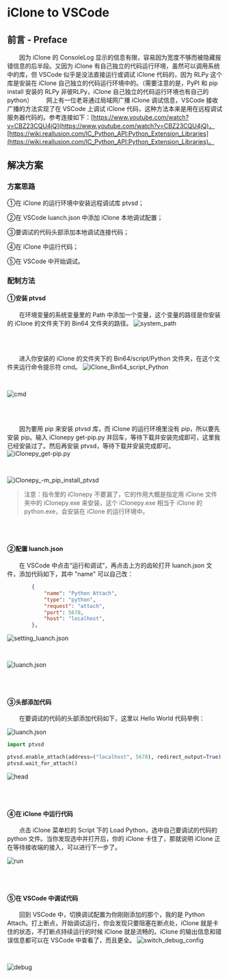 # iClone to VSCode
## 前言 - Preface
&emsp;&emsp;因为 iClone 的 ConsoleLog 显示的信息有限，容易因为宽度不够而被隐藏报错信息的后半段。又因为 iClone 有自己独立的代码运行环境，虽然可以调用系统中的库，但 VSCode 似乎是没法直接运行或调试 iClone 代码的，因为 RLPy 这个库是安装在 iClone 自己独立的代码运行环境中的。（需要注意的是，PyPI 和 pip install 安装的 RLPy 非彼RLPy，iClone 自己独立的代码运行环境也有自己的 python）
&emsp;&emsp;网上有一位老哥通过局域网广播 iClone 调试信息，VSCode 接收广播的方法实现了在 VSCode 上调试 iClone 代码，这种方法本来是用在远程调试服务器代码的。参考连接如下：[https://www.youtube.com/watch?v=CBZ23CQU4jQ](https://www.youtube.com/watch?v=CBZ23CQU4jQ)，[https://wiki.reallusion.com/IC_Python_API:Python_Extension_Libraries](https://wiki.reallusion.com/IC_Python_API:Python_Extension_Libraries)。

## 解决方案
### 方案思路
①在 iClone 的运行环境中安装远程调试库 ptvsd；

②在 VSCode luanch.json 中添加 iClone 本地调试配置；

③要调试的代码头部添加本地调试连接代码；

④在 iClone 中运行代码；

⑤在 VSCode 中开始调试。

### 配制方法
#### ①安装 ptvsd
&emsp;&emsp;在环境变量的系统变量里的 Path 中添加一个变量，这个变量的路径是你安装的 iClone 的文件夹下的 Bin64 文件夹的路径。
![system_path](../Images/system_path.png)

</br>
</br>

&emsp;&emsp;进入你安装的 iClone 的文件夹下的 Bin64/script/Python 文件夹，在这个文件夹运行命令提示符 cmd。
![iClone_Bin64_script_Python](../Images/iClone_Bin64_script_Python.png)

</br>

![cmd](../Images/cmd.png)

</br>
</br>

&emsp;&emsp;因为要用 pip 来安装 ptvsd 库，而 iClone 的运行环境里没有 pip，所以要先安装 pip。输入 iClonepy get-pip.py 并回车，等待下载并安装完成即可，这里我已经安装过了。然后再安装 ptvsd，等待下载并安装完成即可。
![iClonepy_get-pip.py](../Images/iClonepy_get-pip.py.png)

</br>

![iClonepy_-m_pip_install_ptvsd](../Images/iClonepy_-m_pip_install_ptvsd.png)

> 注意：指令里的 iClonepy 不要漏了，它的作用大概是指定用 iClone 文件夹中的 iClonepy.exe 来安装，这个 iClonepy.exe 相当于 iClone 的 python.exe，会安装在 iClone 的运行环境中。

</br>
</br>

#### ②配置 luanch.json
&emsp;&emsp;在 VSCode 中点击“运行和调试”，再点击上方的齿轮打开 luanch.json 文件，添加代码如下，其中 "name" 可以自己改：
``` json {.line-numbers}
        {
            "name": "Python Attach",
            "type": "python",
            "request": "attach",
            "port": 5678,
            "host": "localhost",
        },
```

![setting_luanch.json](../Images/setting_luanch.json.png)

</br>

![luanch.json](../Images/luanch.json.png)

</br>
</br>

#### ③头部添加代码
&emsp;&emsp;在要调试的代码的头部添加代码如下，这里以 Hello World 代码举例：

![luanch.json](../Images/luanch.json.png)

``` python {.line-numbers}
import ptvsd

ptvsd.enable_attach(address=("localhost", 5678), redirect_output=True)
ptvsd.wait_for_attach()
```

![head](../Images/head.png)

</br>
</br>

#### ④在 iClone 中运行代码
&emsp;&emsp;点击 iClone 菜单栏的 Script 下的 Load Python，选中自己要调试的代码的 python 文件。当你发现选中并打开后，你的 iClone 卡住了，那就说明 iClone 正在等待接收端的接入，可以进行下一步了。

![run](../Images/run.png)

</br>
</br>

#### ⑤在 VSCode 中调试代码
&emsp;&emsp;回到 VSCode 中，切换调试配置为你刚刚添加的那个，我的是 Python Attach。打上断点，开始调试运行，你会发现只要阻塞在断点处，iClone 就是卡住的状态，不打断点持续运行的时候 iClone 就是流畅的。iClone 的输出信息和错误信息都可以在 VSCode 中查看了，而且更全。
![switch_debug_config](../Images/switch_debug_config.png)

</br>

![debug](../Images/debug.jpg)
